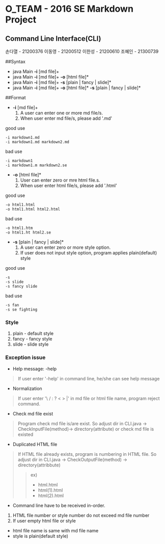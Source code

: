 # O_TEAM - 2016 SE Markdown Project
## Command Line Interface(CLI)
손다열 - 21200376 이동영 - 21200512 이한성 - 21200610 조혜인 - 21300739




##Syntax
* java Main __-i__ [md file]+
* java Main __-i__ [md file]+ __-o__ [html file]*
* java Main __-i__ [md file]+ __-s__ [plain | fancy | slide]*
* java Main __-i__ [md file]+ __-o__ [html file]* __-s__ [plain | fancy | slide]*




##Format
* __-i__ [md file]+
  1. A user can enter one or more md file/s.
  2. When user enter md file/s, please add '.md'

good use
```
-i markdown1.md
-i markdown1.md markdown2.md
```
bad use
```
-i markdown1
-i markdown1.m markdown2.se
```

* __-o__ [html file]*
  1. User can enter zero or mre html file.s.
  2. When user enter html file/s, please add '.html'

good use
```
-o html1.html
-o html1.html html2.html
```

bad use
```
-o html1.htm
-o html1.ht html2.se
```

* __-s__ [plain | fancy | slide]*
  1. A user can enter zero or more style option.
  2. If user does not input style option, program applies plain(default) style

good use
```
-s  
-s slide
-s fancy slide
```

bad use
```
-s fan
-s se fighting
```




### Style
1. plain - default style
2. fancy - fancy style
3. slide - slide style




### Exception issue
* Help message: -help
>If user enter '-help' in command line, he/she can see help message

* Normalization
>If user enter '\ / : ? < > |' in md file or html file name, program reject command.

* Check md file exist
>Program check md file is/are exist. So adjust dir in CLI.java -> CheckInputFile(method)-> directory(attribute) or check md file is existed

* Duplicated HTML file
>If HTML file already exists, program is numbering in HTML file. So adjust dir in CLI.java -> CheckOutputFile(method) -> directory(attribbute)
>>ex) 
>>* html.html
>>* html(1).html
>>* html(2).html

* Command line have to be received in-order.
1. HTML file number or style number do not exceed md file number
2. If user empty html file or style
  * html file name is same with md file name
  * style is plain(default style)
